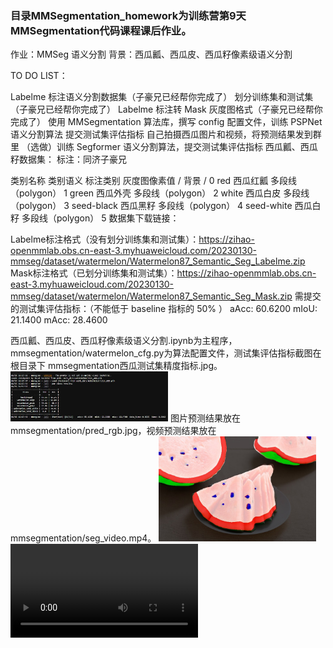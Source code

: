 ### 目录MMSegmentation_homework为训练营第9天MMSegmentation代码课程课后作业。
作业：MMSeg 语义分割
背景：西瓜瓤、西瓜皮、西瓜籽像素级语义分割

TO DO LIST：

Labelme 标注语义分割数据集（子豪兄已经帮你完成了）
划分训练集和测试集（子豪兄已经帮你完成了）
Labelme 标注转 Mask 灰度图格式（子豪兄已经帮你完成了）
使用 MMSegmentation 算法库，撰写 config 配置文件，训练 PSPNet 语义分割算法
提交测试集评估指标
自己拍摄西瓜图片和视频，将预测结果发到群里
（选做）训练 Segformer 语义分割算法，提交测试集评估指标
西瓜瓤、西瓜籽数据集：
标注：同济子豪兄

类别名称	类别语义	标注类别	灰度图像素值
/	背景	/	0
red	西瓜红瓤	多段线（polygon）	1
green	西瓜外壳	多段线（polygon）	2
white	西瓜白皮	多段线（polygon）	3
seed-black	西瓜黑籽	多段线（polygon）	4
seed-white	西瓜白籽	多段线（polygon）	5
数据集下载链接：

Labelme标注格式（没有划分训练集和测试集）：https://zihao-openmmlab.obs.cn-east-3.myhuaweicloud.com/20230130-mmseg/dataset/watermelon/Watermelon87_Semantic_Seg_Labelme.zip
Mask标注格式（已划分训练集和测试集）：https://zihao-openmmlab.obs.cn-east-3.myhuaweicloud.com/20230130-mmseg/dataset/watermelon/Watermelon87_Semantic_Seg_Mask.zip
需提交的测试集评估指标：（不能低于 baseline 指标的 50% ）
aAcc: 60.6200
mIoU: 21.1400
mAcc: 28.4600

西瓜瓤、西瓜皮、西瓜籽像素级语义分割.ipynb为主程序，mmsegmentation/watermelon_cfg.py为算法配置文件，测试集评估指标截图在根目录下 mmsegmentation西瓜测试集精度指标.jpg。
<img decoding="async" src="mmsegmentation西瓜测试集精度指标.jpg" width="50%">
图片预测结果放在mmsegmentation/pred_rgb.jpg，视频预测结果放在mmsegmentation/seg_video.mp4。
<img decoding="async" src="mmsegmentation/pred_rgb.jpg" width="50%">
<video src="mmsegmentation/seg_video.mp4"></video>